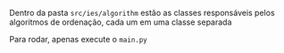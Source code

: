 Dentro da pasta `src/ies/algorithm` estão as classes responsáveis pelos algoritmos de ordenação, cada um em uma classe separada

Para rodar, apenas execute o `main.py`